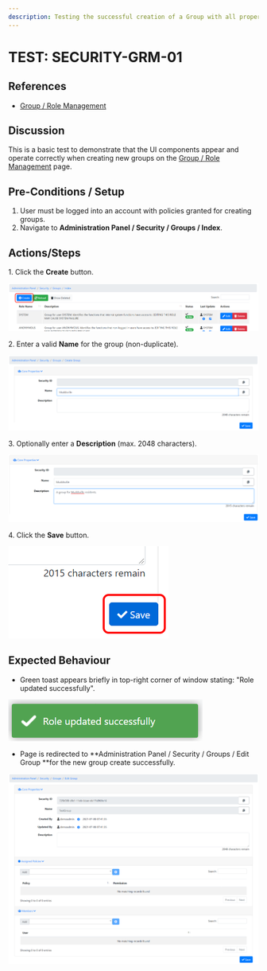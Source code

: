 ```yaml
---
description: Testing the successful creation of a Group with all properties specified.
---
```


# TEST: SECURITY-GRM-01

## References

* [Group / Role Management](../../../../../operations/security-administration/group-role-management.md)

## Discussion

This is a basic test to demonstrate that the UI components appear and operate correctly when creating new groups on the [Group / Role Management](../../../../../operations/security-administration/group-role-management.md) page.

## Pre-Conditions / Setup

1. User must be logged into an account with policies granted for creating groups.
2. Navigate to **Administration Panel / Security / Groups / Index**. 

## Actions/Steps

1\. Click the **Create** button.

![](<../../../../../../.gitbook/assets/image (295).png>)

2\. Enter a valid **Name** for the group (non-duplicate).

![](<../../../../../../.gitbook/assets/image (336).png>)

3\. Optionally enter a **Description** (max. 2048 characters).

![](<../../../../../../.gitbook/assets/image (316).png>)

4\. Click the **Save** button.

![](<../../../../../../.gitbook/assets/image (304).png>)

## Expected Behaviour

* Green toast appears briefly in top-right corner of window stating: "Role updated successfully".

![](<../../../../../../.gitbook/assets/image (292).png>)

* Page is redirected to **Administration Panel / Security / Groups / Edit Group **for the new group create successfully.

![](<../../../../../../.gitbook/assets/image (303).png>)
